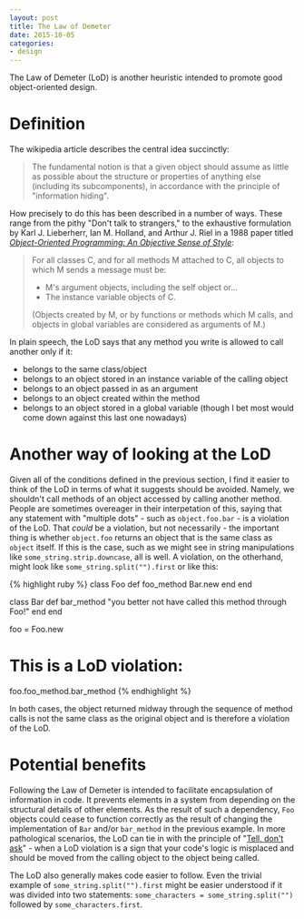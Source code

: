 ```yaml
---
layout: post
title: The Law of Demeter
date: 2015-10-05
categories:
- design
---
```

The Law of Demeter (LoD) is another heuristic intended to promote good object-oriented design.

# Definition

The wikipedia article describes the central idea succinctly:

> The fundamental notion is that a given object should assume as little as possible about the structure or properties of anything else (including its subcomponents), in accordance with the principle of "information hiding".

How precisely to do this has been described in a number of ways. These range from the pithy "Don't talk to strangers," to the exhaustive formulation by Karl J. Lieberherr, Ian M. Holland, and Arthur J. Riel in a 1988 paper titled *[Object-Oriented Programming: An Objective Sense of Style](http://www.ccs.neu.edu/research/demeter/papers/law-of-demeter/oopsla88-law-of-demeter.pdf)*:

> For all classes C, and for all methods M attached to C, all objects to which M sends a message must be:
>
> - M's argument objects, including the self object or...
> - The instance variable objects of C.
>
> (Objects created by M, or by functions or methods which M calls, and objects in global variables are considered as arguments of M.)

In plain speech, the LoD says that any method you write is allowed to call another only if it:
- belongs to the same class/object
- belongs to an object stored in an instance variable of the calling object
- belongs to an object passed in as an argument
- belongs to an object created within the method
- belongs to an object stored in a global variable (though I bet most would come down against this last one nowadays)

# Another way of looking at the LoD

Given all of the conditions defined in the previous section, I find it easier to think of the LoD in terms of what it suggests should be avoided. Namely, we shouldn't call methods of an object accessed by calling another method. People are sometimes overeager in their interpetation of this, saying that any statement with "multiple dots" - such as ```object.foo.bar``` - is a violation of the LoD. That *could* be a violation, but not necessarily - the important thing is whether ```object.foo``` returns an object that is the same class as ```object``` itself. If this is the case, such as we might see in string manipulations like ```some_string.strip.downcase```, all is well. A violation, on the otherhand, might look like ```some_string.split("").first``` or like this:

{% highlight ruby %}
class Foo
  def foo_method
    Bar.new
  end
end

class Bar
  def bar_method
    "you better not have called this method through Foo!"
  end
end

foo = Foo.new
# This is a LoD violation:
foo.foo_method.bar_method
{% endhighlight %}

In both cases, the object returned midway through the sequence of method calls is not the same class as the original object and is therefore a violation of the LoD.

# Potential benefits

Following the Law of Demeter is intended to facilitate encapsulation of information in code. It prevents elements in a system from depending on the structural details of other elements. As the result of such a dependency, ```Foo``` objects could cease to function correctly as the result of changing the implementation of ```Bar``` and/or ```bar_method``` in the previous example. In more pathological scenarios, the LoD can tie in with the principle of "[Tell, don't ask](https://pragprog.com/articles/tell-dont-ask)" - when a LoD violation is a sign that your code's logic is misplaced and should be moved from the calling object to the object being called.

The LoD also generally makes code easier to follow. Even the trivial example of ```some_string.split("").first``` might be easier understood if it was divided into two statements: ```some_characters = some_string.split("")``` followed by ```some_characters.first```.

